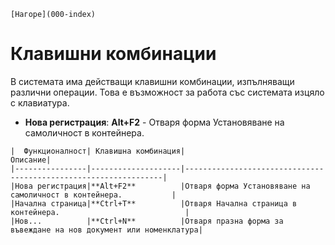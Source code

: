 ```{only} html
[Нагоре](000-index)
```

# Клавишни комбинации

В системата има действащи клавишни комбинации, изпълняващи различни операции. Това е възможност за работа със системата изцяло с клавиатура.  

- **Нова регистрация**: **Alt+F2** - Отваря форма Установяване на самоличност в контейнера. 	

```{admonition} Shortcuts
|  Функционалност| Клавишна комбинация|                                                         Описание|
|----------------|--------------------|-----------------------------------------------------------------|
|Нова регистрация|**Alt+F2**          |Отваря форма Установяване на самоличност в контейнера.           |
|Начална страница|**Ctrl+T**          |Отваря Начална страница в контейнера.                            |  
|Нов...          |**Ctrl+N**          |Отваря празна форма за въвеждане на нов документ или номенклатура|
```
